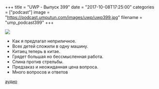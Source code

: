 +++
title = "UWP - Выпуск 399"
date = "2017-10-08T17:25:00"
categories = ["podcast"]
image = "https://podcast.umputun.com/images/uwp/uwp399.jpg"
filename = "ump_podcast399"
+++

![](https://podcast.umputun.com/images/uwp/uwp399.jpg)

- Как я предлагал неприличное.
- Всех детей сложили в одну машину.
- Китаец теперь в китае.
- Грядет большая но бессмысленная работа. 
- Спина против стрельбы.
- Предзаказ и неожиданная цена вопроса.
- Много вопросов и ответов

[аудио](https://podcast.umputun.com/media/ump_podcast399.mp3)
<audio src="https://podcast.umputun.com/media/ump_podcast399.mp3" preload="none"></audio>